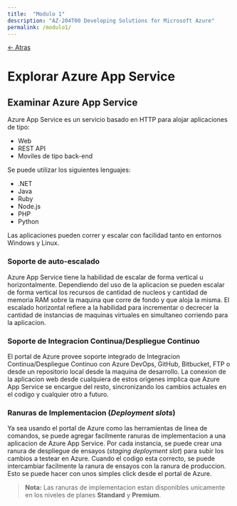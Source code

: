 ```yaml
---
title:  "Modulo 1"
description: "AZ-204T00 Developing Solutions for Microsoft Azure"
permalink: /modulo1/
---
```


[<- Atras](index.md)

# Explorar Azure App Service
## Examinar Azure App Service

Azure App Service es un servicio basado en HTTP para alojar aplicaciones de tipo:

* Web
* REST API
* Moviles de tipo back-end

Se puede utilizar los siguientes lenguajes:

* .NET
* Java
* Ruby
* Node.js
* PHP
* Python

Las aplicaciones pueden correr y escalar con facilidad tanto en entornos Windows y Linux.

### Soporte de auto-escalado

Azure App Service tiene la habilidad de escalar de forma vertical u horizontalmente. Dependiendo del uso de la aplicacion se pueden escalar de forma vertical los recursos de cantidad de nucleos y cantidad de memoria RAM sobre la maquina que corre de fondo y que aloja la misma. El escalado horizontal refiere a la habilidad para incrementar o decrecer la cantidad de instancias de maquinas virtuales en simultaneo corriendo para la aplicacion.

### Soporte de Integracion Continua/Despliegue Continuo

El portal de Azure provee soporte integrado de Integracion Continua/Despliegue Continuo con Azure DevOps, GitHub, Bitbucket, FTP o desde un repositorio local desde la maquina de desarrollo. La conexion de la aplicacion web desde cualquiera de estos origenes implica que Azure App Service se encargue del resto, sincronizando los cambios actuales en el codigo y cualquier otro a futuro.

### Ranuras de Implementacion (_Deployment slots_)

Ya sea usando el portal de Azure como las herramientas de linea de comandos, se puede agregar facilmente ranuras de implementacion a una aplicacion de Azure App Service. Por cada instancia, se puede crear una ranura de despliegue de ensayos (_staging deployment slot_) para subir los cambios a testear en Azure. Cuando el codigo esta correcto, se puede intercambiar facilmente la ranura de ensayos con la ranura de produccion. Esto se puede hacer con unos simples click desde el portal de Azure.

> __Nota:__ Las ranuras de implementacion estan disponibles unicamente en los niveles de planes __Standard__ y __Premium__.